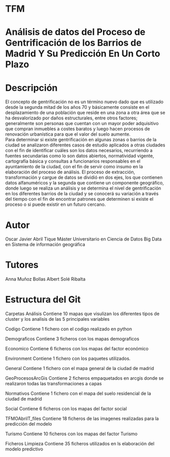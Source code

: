 # TFM
# Análisis de datos del Proceso de Gentrificación de los Barrios de Madrid Y Su Predicción En Un Corto Plazo


# Descripción

El concepto de gentrificación no es un término nuevo dado que es utilizado desde la segunda mitad de los años 70 y básicamente consiste en el desplazamiento de una población que reside en una zona a otra área que se ha desvalorizado por daños estructurales, entre otros factores; generalmente son personas que cuentan con un mayor poder adquisitivo que compran inmuebles a costes baratos y luego hacen procesos de renovación urbanística para que el valor del suelo aumente.  
Para determinar si existe gentrificación en algunas zonas o barrios de la ciudad se analizaron diferentes casos de estudio aplicados a otras ciudades con el fin de identificar cuáles son los datos necesarios, recurriendo a fuentes secundarias como lo son datos abiertos, normatividad vigente, cartografía básica y consultas a funcionarios responsables en el ayuntamiento de la ciudad, con el fin de servir como insumo en la elaboración del proceso de análisis.
El proceso de extracción, transformación y cargue de datos se dividió en dos ejes, los que contienen datos alfanuméricos y la segunda que contiene un componente geográfico, donde luego se realiza un análisis y se determina el nivel de gentrificación en los diferentes barrios de la ciudad y se conocerá su variación a través del tiempo con el fin de encontrar patrones que determinen si existe el proceso o si puede existir en un futuro cercano.


# Autor

Oscar Javier Abril Tique
Máster Universitario en Ciencia de Datos
Big Data en Sistema de información geográfica

# Tutores
Anna Muñoz Bollas
Albert Solé Ribalta


# Estructura del Git
Carpetas
Análisis            Contiene 10 mapas que visulizan los diferentes tipos de cluster y los analisis de las 5 principales variables

Codigo	            Contiene 1 fichero con el codigo realizado en python 

Demograficos	      Contiene 3 ficheros con los mapas demograficos 

Economico	          Contiene 6 ficheros con los mapas del factor económico

Environment	        Contiene 1 fichero con los paquetes utilizados.

General	            Contiene 1 fichero con el mapa general de la ciudad de madrid

GeoProcesosArcGis	  Contiene 2 ficheros empaquetados en arcgis donde se realizaron todas las transformaciones a capas

Normativos	        Contiene 1 fichero con el mapa del suelo residencial de la ciudad de madrid

Social	            Contiene 6 ficheros con los mapas del factor social

TFMOAbrilT_files	  Contiene 18 ficheros de las imagenes realizadas para la predicción del modelo

Turismo	            Contiene 10 ficheros con los mapas del factor Turismo

Ficheros Limpieza   Contiene 35 ficheros utilizados en ls elaboración del modelo predictivo


